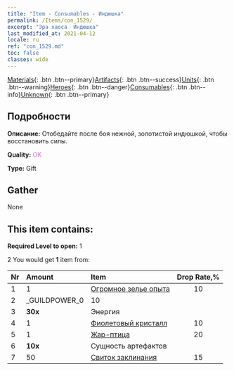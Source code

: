 ```yaml
---
title: "Item - Consumables - Индюшка"
permalink: /Items/con_1529/
excerpt: "Эра хаоса  Индюшка"
last_modified_at: 2021-04-12
locale: ru
ref: "con_1529.md"
toc: false
classes: wide
---
```

 [Materials](/ru/Items/){: .btn .btn--primary}[Artifacts](/ru/Items/Artifacts/){: .btn .btn--success}[Units](/ru/Items/Units/){: .btn .btn--warning}[Heroes](/ru/Items/Heroes/){: .btn .btn--danger}[Consumables](/ru/Items/Consumables/){: .btn .btn--info}[Unknown](/ru/Items/Unknown/){: .btn .btn--primary}

## Подробности
 **Описание:** Отобедайте после боя нежной, золотистой индюшкой, чтобы восстановить силы.

 **Quality:** <span style="color: #DA70D6">OK</span>

 **Type:** Gift

## Gather

  None

## This item contains:

 **Required Level to open:** 1

 2 You would get **1** item  from:

  | Nr | Amount |     Item    | Drop Rate,% |
  |:---|:-------|:------------|:---------:|
  | 1 | 1 | [Огромное зелье опыта](/ru/Items/con_703/) | 10 | 
  | 2 | _GUILDPOWER_0 | 10 | 
  | 3 |  **30x** | Энергия |  | 15 | 
  | 4 | 1 | [Фиолетовый кристалл](/ru/Items/con_720/) | 10 | 
  | 5 | 1 | [Жар-птица](/ru/Items/unt_268/) | 20 | 
  | 6 |  **10x** | Сущность артефактов |  | 20 | 
  | 7 | 50 | [Свиток заклинания](/ru/Items/con_694/) | 15 | 
